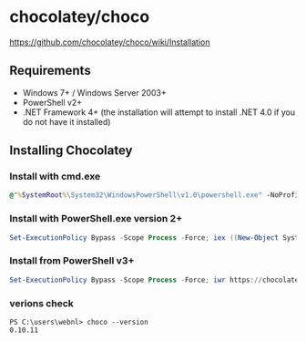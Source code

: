 # chocolatey/choco

https://github.com/chocolatey/choco/wiki/Installation

## Requirements

* Windows 7+ / Windows Server 2003+
* PowerShell v2+
* .NET Framework 4+ (the installation will attempt to install .NET 4.0 if you do not have it installed)

## Installing Chocolatey

### Install with cmd.exe

```cmd
@"%SystemRoot%\System32\WindowsPowerShell\v1.0\powershell.exe" -NoProfile -InputFormat None -ExecutionPolicy Bypass -Command "iex ((New-Object System.Net.WebClient).DownloadString('https://chocolatey.org/install.ps1'))" && SET "PATH=%PATH%;%ALLUSERSPROFILE%\chocolatey\bin"
```

### Install with PowerShell.exe version 2+

```powershell
Set-ExecutionPolicy Bypass -Scope Process -Force; iex ((New-Object System.Net.WebClient).DownloadString('https://chocolatey.org/install.ps1'))
```

### Install from PowerShell v3+

```powershell
Set-ExecutionPolicy Bypass -Scope Process -Force; iwr https://chocolatey.org/install.ps1 -UseBasicParsing | iex
```

### verions check

```
PS C:\users\webnl> choco --version
0.10.11
```